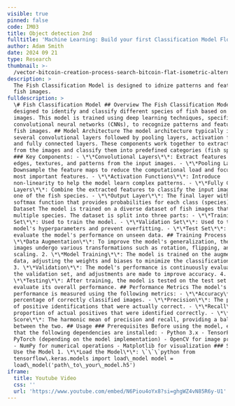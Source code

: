 ```yaml
---
visible: true
pinned: false
code: IM03
title: Object detection 2nd
fulltitle: 'Machine Learning: Build your first Classification Model Flo AI Science'
author: Adam Smith
date: 2024 09 21
type: Research
thumbnail: >-
  /vector-bitcoin-creation-process-search-bitcoin-flat-isometric-alternative-crypto-currency_716020-10.avif
description: >
  The Fish Classification Model is designed to idnize patterns and features in
  fish images.
fulldescription: >
  \# Fish Classification Model ## Overview The Fish Classification Model is
  designed to identify and classify different species of fish based on input
  images. This model is trained using deep learning techniques, specifically
  convolutional neural networks (CNNs), to recognize patterns and features in
  fish images. ## Model Architecture The model architecture typically involves
  several convolutional layers followed by pooling layers, activation functions,
  and fully connected layers. These components work together to extract features
  from the images and classify them into predefined categories (fish species).
  ### Key Components: - \*\*Convolutional Layers\*\*: Extract features such as
  edges, textures, and patterns from the input images. - \*\*Pooling Layers\*\*:
  Downsample the feature maps to reduce the computational load and focus on the
  most important features. - \*\*Activation Functions\*\*: Introduce
  non-linearity to help the model learn complex patterns. - \*\*Fully Connected
  Layers\*\*: Combine the extracted features to classify the input image into
  one of the fish species. - \*\*Output Layer\*\*: The final layer with a
  softmax function that provides probabilities for each class (species). ##
  Dataset The model is trained on a diverse dataset of fish images that include
  multiple species. The dataset is split into three parts: - \*\*Training
  Set\*\*: Used to train the model. - \*\*Validation Set\*\*: Used to tune the
  model's hyperparameters and prevent overfitting. - \*\*Test Set\*\*: Used to
  evaluate the model's performance on unseen data. ## Training Process 1.
  \*\*Data Augmentation\*\*: To improve the model's generalization, the training
  images undergo various transformations such as rotation, flipping, and
  scaling. 2. \*\*Model Training\*\*: The model is trained on the augmented
  data, adjusting the weights and biases to minimize the classification error.
  3. \*\*Validation\*\*: The model's performance is continuously evaluated on
  the validation set, and adjustments are made to improve accuracy. 4.
  \*\*Testing\*\*: After training, the model is tested on the test set to
  evaluate its overall performance. ## Performance Metrics The model's
  performance is measured using the following metrics: - \*\*Accuracy\*\*: The
  percentage of correctly classified images. - \*\*Precision\*\*: The proportion
  of positive identifications that were actually correct. - \*\*Recall\*\*: The
  proportion of actual positives that were identified correctly. - \*\*F1
  Score\*\*: The harmonic mean of precision and recall, providing a balance
  between the two. ## Usage ### Prerequisites Before using the model, ensure
  that the following dependencies are installed: - Python 3.x - TensorFlow or
  PyTorch (depending on the model implementation) - OpenCV for image processing
  - NumPy for numerical operations - Matplotlib for visualization ### Steps to
  Use the Model 1. \*\*Load the Model\*\*: \`\`\`python from
  tensorflow\.keras.models import load\_model model =
  load\_model('path\_to\_your\_model.h5')
iframe:
  title: Youtube Video
  css: ''
  url: 'https://www.youtube.com/embed/N6Piou4oYx8?si=ghgWZ4vN85R6y-U1'
---
```


